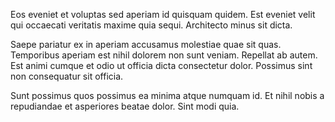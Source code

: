 Eos eveniet et voluptas sed aperiam id quisquam quidem. Est eveniet velit qui occaecati veritatis maxime quia sequi. Architecto minus sit dicta.
 Saepe pariatur ex in aperiam accusamus molestiae quae sit quas. Temporibus aperiam est nihil dolorem non sunt veniam. Repellat ab autem. Est animi cumque et odio ut officia dicta consectetur dolor. Possimus sint non consequatur sit officia.
 Sunt possimus quos possimus ea minima atque numquam id. Et nihil nobis a repudiandae et asperiores beatae dolor. Sint modi quia.